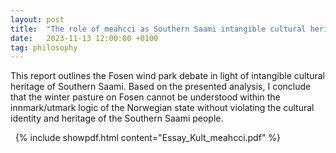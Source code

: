 ```yaml
---
layout: post
title:  "The role of meahcci as Southern Saami intangible cultural heritage in the Fosen wind park debate"
date:   2023-11-13 12:00:00 +0100
tag: philosophy
---
```


This report outlines the Fosen wind park debate in light of intangible cultural heritage of Southern Saami. Based on the presented analysis, I conclude that the winter pasture on Fosen cannot be understood within the innmark/utmark logic of the Norwegian state without violating the cultural identity and heritage of the Southern Saami people.



<!--more-->
&nbsp;
{% include showpdf.html content="Essay_Kult_meahcci.pdf" %}
